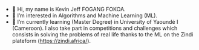 - 👋 Hi, my name is Kevin Jeff FOGANG FOKOA.
- 👀 I’m interested in Algorithms and Machine Learning (ML).
- 🌱 I’m currently learning (Master Degree) in University of Yaoundé I (Cameroon). 
    I also take part in competitions and challenges which consists in solving the problems
    of real life thanks to the ML on the Zindi plateform (https://zindi.africa/).

<!---
fokoa/fokoa is a ✨ special ✨ repository because its `README.md` (this file) appears on your GitHub profile.
You can click the Preview link to take a look at your changes.
--->
